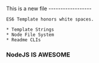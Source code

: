 This is a new file
    ------------------

    ES6 Template honors white spaces.

    * Template Strings
    * Node File System
    * Readme CLIs

 ### NodeJS IS AWESOME ###